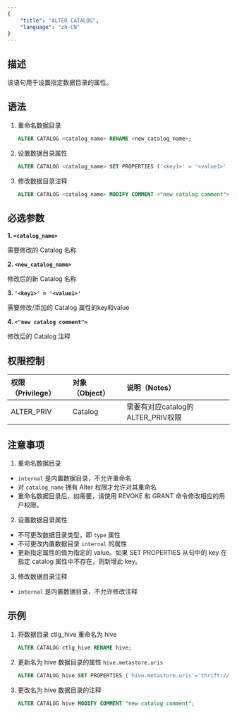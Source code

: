 ```yaml
---
{
    "title": "ALTER CATALOG",
    "language": "zh-CN"
}
---
```


<!--
Licensed to the Apache Software Foundation (ASF) under one
or more contributor license agreements.  See the NOTICE file
distributed with this work for additional information
regarding copyright ownership.  The ASF licenses this file
to you under the Apache License, Version 2.0 (the
"License"); you may not use this file except in compliance
with the License.  You may obtain a copy of the License at

  http://www.apache.org/licenses/LICENSE-2.0

Unless required by applicable law or agreed to in writing,
software distributed under the License is distributed on an
"AS IS" BASIS, WITHOUT WARRANTIES OR CONDITIONS OF ANY
KIND, either express or implied.  See the License for the
specific language governing permissions and limitations
under the License.
-->

## 描述

该语句用于设置指定数据目录的属性。

## 语法
1) 重命名数据目录

    ```sql
    ALTER CATALOG <catalog_name> RENAME <new_catalog_name>;
    ```

2) 设置数据目录属性

    ```sql
    ALTER CATALOG <catalog_name> SET PROPERTIES ('<key1>' = '<value1>' [, '<key2>' = '<value2>']); 
    ```

3) 修改数据目录注释

    ```sql
    ALTER CATALOG <catalog_name> MODIFY COMMENT <"new catalog comment">;
    ```

## 必选参数

**1. `<catalog_name>`**

需要修改的 Catalog 名称

**2. `<new_catalog_name>`**

修改后的新 Catalog 名称

**3. `'<key1>' = '<value1>'`**

需要修改/添加的 Catalog 属性的key和value

**4. `<"new catalog comment">`**

修改后的 Catalog 注释

## 权限控制
| 权限（Privilege） | 对象（Object）   | 说明（Notes）                 |
|:--------------|:-------------|:--------------------------|
| ALTER_PRIV    | Catalog      | 需要有对应catalog的ALTER_PRIV权限 |

## 注意事项

1) 重命名数据目录
- `internal` 是内置数据目录，不允许重命名
- 对 `catalog_name` 拥有 Alter 权限才允许对其重命名
- 重命名数据目录后，如需要，请使用 REVOKE 和 GRANT 命令修改相应的用户权限。

2) 设置数据目录属性
- 不可更改数据目录类型，即 `type` 属性
- 不可更改内置数据目录 `internal` 的属性
- 更新指定属性的值为指定的 value。如果 SET PROPERTIES 从句中的 key 在指定 catalog 属性中不存在，则新增此 key。

3) 修改数据目录注释
- `internal` 是内置数据目录，不允许修改注释

## 示例

1. 将数据目录 ctlg_hive 重命名为 hive

    ```sql
    ALTER CATALOG ctlg_hive RENAME hive;
    ```

2. 更新名为 hive 数据目录的属性 `hive.metastore.uris`

    ```sql
    ALTER CATALOG hive SET PROPERTIES ('hive.metastore.uris'='thrift://172.21.0.1:9083');
    ```

3. 更改名为 hive 数据目录的注释

    ```sql
    ALTER CATALOG hive MODIFY COMMENT "new catalog comment";
    ```
